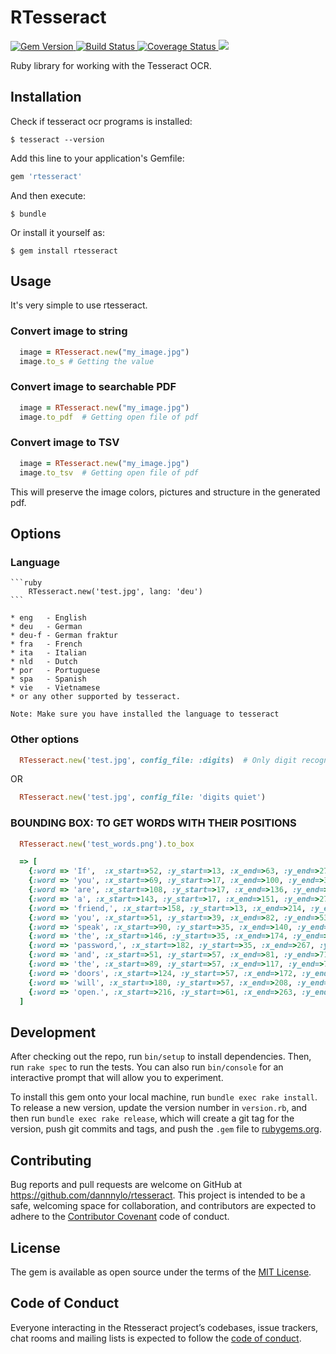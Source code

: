 # RTesseract

<a href='http://badge.fury.io/rb/rtesseract'>
    <img src="https://badge.fury.io/rb/rtesseract.png" alt="Gem Version" />
</a>
<a href='https://travis-ci.org/dannnylo/rtesseract'>
    <img src="https://travis-ci.org/dannnylo/rtesseract.png?branch=master" alt="Build Status" />
</a>
<a href='https://coveralls.io/r/dannnylo/rtesseract?branch=master'>
    <img src="https://coveralls.io/repos/dannnylo/rtesseract/badge.png?branch=master" alt="Coverage Status" />
</a>
<a href='https://codeclimate.com/github/dannnylo/rtesseract'>
    <img src="https://codeclimate.com/github/dannnylo/rtesseract.png" />
</a>

Ruby library for working with the Tesseract OCR.

## Installation

Check if tesseract ocr programs is installed:

    $ tesseract --version

Add this line to your application's Gemfile:

```ruby
gem 'rtesseract'
```

And then execute:

    $ bundle

Or install it yourself as:

    $ gem install rtesseract

## Usage

It's very simple to use rtesseract.

### Convert image to string

```ruby
  image = RTesseract.new("my_image.jpg")
  image.to_s # Getting the value
```

### Convert image to searchable PDF

```ruby
  image = RTesseract.new("my_image.jpg")
  image.to_pdf  # Getting open file of pdf
```

### Convert image to TSV

```ruby
  image = RTesseract.new("my_image.jpg")
  image.to_tsv  # Getting open file of pdf
```

This will preserve the image colors, pictures and structure in the generated pdf.

## Options

### Language

    ```ruby
        RTesseract.new('test.jpg', lang: 'deu')
    ```

    * eng   - English
    * deu   - German
    * deu-f - German fraktur
    * fra   - French
    * ita   - Italian
    * nld   - Dutch
    * por   - Portuguese
    * spa   - Spanish
    * vie   - Vietnamese
    * or any other supported by tesseract.

    Note: Make sure you have installed the language to tesseract

### Other options

  ```ruby
    RTesseract.new('test.jpg', config_file: :digits)  # Only digit recognition
  ```

  OR

  ```ruby
    RTesseract.new('test.jpg', config_file: 'digits quiet')
  ```

### BOUNDING BOX: TO GET WORDS WITH THEIR POSITIONS
  ```ruby
    RTesseract.new('test_words.png').to_box
  ```

  ```ruby
    => [
      {:word => 'If',  :x_start=>52, :y_start=>13, :x_end=>63, :y_end=>27},
      {:word => 'you', :x_start=>69, :y_start=>17, :x_end=>100, :y_end=>31},
      {:word => 'are', :x_start=>108, :y_start=>17, :x_end=>136, :y_end=>27},
      {:word => 'a', :x_start=>143, :y_start=>17, :x_end=>151, :y_end=>27},
      {:word => 'friend,', :x_start=>158, :y_start=>13, :x_end=>214, :y_end=>29},
      {:word => 'you', :x_start=>51, :y_start=>39, :x_end=>82, :y_end=>53},
      {:word => 'speak', :x_start=>90, :y_start=>35, :x_end=>140, :y_end=>53},
      {:word => 'the', :x_start=>146, :y_start=>35, :x_end=>174, :y_end=>49},
      {:word => 'password,', :x_start=>182, :y_start=>35, :x_end=>267, :y_end=>53},
      {:word => 'and', :x_start=>51, :y_start=>57, :x_end=>81, :y_end=>71},
      {:word => 'the', :x_start=>89, :y_start=>57, :x_end=>117, :y_end=>71},
      {:word => 'doors', :x_start=>124, :y_start=>57, :x_end=>172, :y_end=>71},
      {:word => 'will', :x_start=>180, :y_start=>57, :x_end=>208, :y_end=>71},
      {:word => 'open.', :x_start=>216, :y_start=>61, :x_end=>263, :y_end=>75}
    ]
  ```

## Development

After checking out the repo, run `bin/setup` to install dependencies. Then, run `rake spec` to run the tests. You can also run `bin/console` for an interactive prompt that will allow you to experiment.

To install this gem onto your local machine, run `bundle exec rake install`. To release a new version, update the version number in `version.rb`, and then run `bundle exec rake release`, which will create a git tag for the version, push git commits and tags, and push the `.gem` file to [rubygems.org](https://rubygems.org).

## Contributing

Bug reports and pull requests are welcome on GitHub at https://github.com/dannnylo/rtesseract. This project is intended to be a safe, welcoming space for collaboration, and contributors are expected to adhere to the [Contributor Covenant](http://contributor-covenant.org) code of conduct.

## License

The gem is available as open source under the terms of the [MIT License](https://opensource.org/licenses/MIT).

## Code of Conduct

Everyone interacting in the Rtesseract project’s codebases, issue trackers, chat rooms and mailing lists is expected to follow the [code of conduct](https://github.com/dannnylo/rtesseract/blob/master/CODE_OF_CONDUCT.md).
